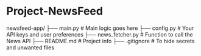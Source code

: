 # Project-NewsFeed

newsfeed-app/
├── main.py              # Main logic goes here
├── config.py            # Your API keys and user preferences
├── news_fetcher.py      # Function to call the News API
├── README.md            # Project info
├── .gitignore           # To hide secrets and unwanted files

